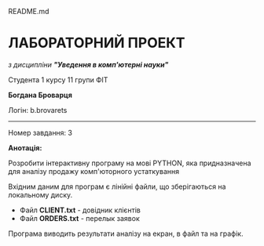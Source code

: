 README.md 

# **ЛАБОРАТОРНИЙ ПРОЕКТ**

_з дисципліни_ **_"Уведення в комп'ютерні науки"_**

Студента 1 курсу 11 групи ФІТ

**Богдана Броварця**

Логін: b.brovarets

---

Номер завдання: 3

**Анотація:**

Розробити інтерактивну програму на мові PYTHON, яка придназначена для аналізу продажу комп'юторного устаткування

Вхідним даним для програм є лінійні файли, що зберігаються на локальному диску.

* Файл **CLIENT.txt** - довідник клієнтів
* Файл **ORDERS.txt** - перелык заявок

Програма виводить результати аналізу на екран, в файл та на графік.